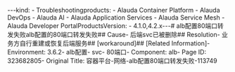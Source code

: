 ---kind:   - Troubleshootingproducts:    - Alauda Container Platform   - Alauda DevOps   - Alauda AI   - Alauda Application Services   - Alauda Service Mesh   - Alauda Developer PortalProductsVersion:   - 4.1.0,4.2.x---<!-- A type of document that involves encountering a fault, diag...it, performing root cause analysis, and providing solutions. --># alb配置80端口转发失败alb配置的80端口转发失败## Cause- 后端svc已被删除## Resolution- 业务方自行重建或恢复后端服务## [workaround]## [Related Information]- Environment: 3.6.2- alb配置- svc- 80端口- Component: alb- Page ID: 323682805- Original Title: 容器平台-网络-alb配置80端口转发失败-113749